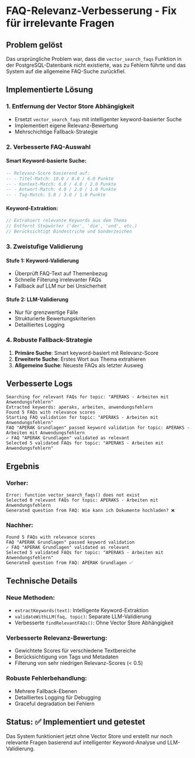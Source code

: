 # FAQ-Relevanz-Verbesserung - Fix für irrelevante Fragen

## Problem gelöst

Das ursprüngliche Problem war, dass die `vector_search_faqs` Funktion in der PostgreSQL-Datenbank nicht existierte, was zu Fehlern führte und das System auf die allgemeine FAQ-Suche zurückfiel.

## Implementierte Lösung

### 1. Entfernung der Vector Store Abhängigkeit
- Ersetzt `vector_search_faqs` mit intelligenter keyword-basierter Suche
- Implementiert eigene Relevanz-Bewertung
- Mehrschichtige Fallback-Strategie

### 2. Verbesserte FAQ-Auswahl

#### Smart Keyword-basierte Suche:
```sql
-- Relevanz-Score basierend auf:
-- - Titel-Match: 10.0 / 8.0 / 6.0 Punkte
-- - Kontext-Match: 6.0 / 4.0 / 2.0 Punkte  
-- - Antwort-Match: 4.0 / 2.0 / 1.0 Punkte
-- - Tag-Match: 5.0 / 3.0 / 1.0 Punkte
```

#### Keyword-Extraktion:
```javascript
// Extrahiert relevante Keywords aus dem Thema
// Entfernt Stopwörter ('der', 'die', 'und', etc.)
// Berücksichtigt Bindestriche und Sonderzeichen
```

### 3. Zweistufige Validierung

#### Stufe 1: Keyword-Validierung
- Überprüft FAQ-Text auf Themenbezug
- Schnelle Filterung irrelevanter FAQs
- Fallback auf LLM nur bei Unsicherheit

#### Stufe 2: LLM-Validierung
- Nur für grenzwertige Fälle
- Strukturierte Bewertungskriterien
- Detailliertes Logging

### 4. Robuste Fallback-Strategie

1. **Primäre Suche**: Smart keyword-basiert mit Relevanz-Score
2. **Erweiterte Suche**: Erstes Wort aus Thema extrahieren
3. **Allgemeine Suche**: Neueste FAQs als letzter Ausweg

## Verbesserte Logs

```
Searching for relevant FAQs for topic: "APERAKS - Arbeiten mit Anwendungsfehlern"
Extracted keywords: aperaks, arbeiten, anwendungsfehlern
Found 5 FAQs with relevance scores
Starting FAQ validation for topic: "APERAKS - Arbeiten mit Anwendungsfehlern"
FAQ "APERAK Grundlagen" passed keyword validation for topic: APERAKS - Arbeiten mit Anwendungsfehlern
✓ FAQ "APERAK Grundlagen" validated as relevant
Selected 5 validated FAQs for topic: "APERAKS - Arbeiten mit Anwendungsfehlern"
```

## Ergebnis

### Vorher:
```
Error: function vector_search_faqs() does not exist
Selected 0 relevant FAQs for topic: APERAKS - Arbeiten mit Anwendungsfehlern
Generated question from FAQ: Wie kann ich Dokumente hochladen? ❌
```

### Nachher:
```
Found 5 FAQs with relevance scores
FAQ "APERAK Grundlagen" passed keyword validation
✓ FAQ "APERAK Grundlagen" validated as relevant
Selected 5 validated FAQs for topic: "APERAKS - Arbeiten mit Anwendungsfehlern"
Generated question from FAQ: APERAK Grundlagen ✅
```

## Technische Details

### Neue Methoden:
- `extractKeywords(text)`: Intelligente Keyword-Extraktion
- `validateWithLLM(faq, topic)`: Separate LLM-Validierung
- Verbesserte `findRelevantFAQs()`: Ohne Vector Store Abhängigkeit

### Verbesserte Relevanz-Bewertung:
- Gewichtete Scores für verschiedene Textbereiche
- Berücksichtigung von Tags und Metadaten
- Filterung von sehr niedrigen Relevanz-Scores (< 0.5)

### Robuste Fehlerbehandlung:
- Mehrere Fallback-Ebenen
- Detailliertes Logging für Debugging
- Graceful degradation bei Fehlern

## Status: ✅ Implementiert und getestet

Das System funktioniert jetzt ohne Vector Store und erstellt nur noch relevante Fragen basierend auf intelligenter Keyword-Analyse und LLM-Validierung.
